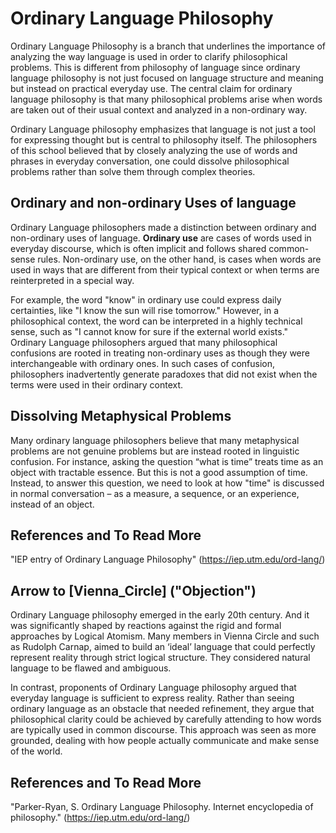 # Ordinary Language Philosophy

Ordinary Language Philosophy is a branch that underlines the importance of analyzing the way language is used in order to clarify philosophical problems. This is different from philosophy of language since ordinary language philosophy is not just focused on language structure and meaning but instead on practical everyday use. The central claim for ordinary language philosophy is that many philosophical problems arise when words are taken out of their usual context and analyzed in a non-ordinary way.

Ordinary Language philosophy emphasizes that language is not just a tool for expressing thought but is central to philosophy itself. The philosophers of this school believed that by closely analyzing the use of words and phrases in everyday conversation, one could dissolve philosophical problems rather than solve them through complex theories.

## Ordinary and non-ordinary Uses of language

Ordinary Language philosophers made a distinction between ordinary and non-ordinary uses of language. **Ordinary use** are cases of words used in everyday discourse, which is often implicit and follows shared common-sense rules. Non-ordinary use, on the other hand, is cases when words are used in ways that are different from their typical context or when terms are reinterpreted in a special way.

For example, the word "know" in ordinary use could express daily certainties, like "I know the sun will rise tomorrow." However, in a philosophical context, the word can be interpreted in a highly technical sense, such as "I cannot know for sure if the external world exists." Ordinary Language philosophers argued that many philosophical confusions are rooted in treating non-ordinary uses as though they were interchangeable with ordinary ones. In such cases of confusion, philosophers inadvertently generate paradoxes that did not exist when the terms were used in their ordinary context.

## Dissolving Metaphysical Problems

Many ordinary language philosophers believe that many metaphysical problems are not genuine problems but are instead rooted in linguistic confusion. For instance, asking the question “what is time” treats time as an object with tractable essence. But this is not a good assumption of time. Instead, to answer this question, we need to look at how "time" is discussed in normal conversation – as a measure, a sequence, or an experience, instead of an object.

## References and To Read More

"IEP entry of Ordinary Language Philosophy" (https://iep.utm.edu/ord-lang/)

## Arrow to  [Vienna_Circle] ("Objection")

Ordinary Language philosophy emerged in the early 20th century. And it was significantly shaped by reactions against the rigid and formal approaches by Logical Atomism. Many members in Vienna Circle and such as Rudolph Carnap, aimed to build an ‘ideal’ language that could perfectly represent reality through strict logical structure. They considered natural language to be flawed and ambiguous.

In contrast, proponents of Ordinary Language philosophy argued that everyday language is sufficient to express reality. Rather than seeing ordinary language as an obstacle that needed refinement, they argue that philosophical clarity could be achieved by carefully attending to how words are typically used in common discourse. This approach was seen as more grounded, dealing with how people actually communicate and make sense of the world.

## References and To Read More

"Parker-Ryan, S. Ordinary Language Philosophy. Internet encyclopedia of philosophy." (https://iep.utm.edu/ord-lang/)


